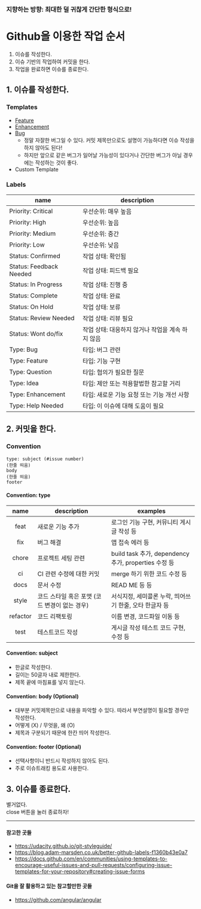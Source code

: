 ### 지향하는 방향: 최대한 덜 귀찮게 간단한 형식으로!

# Github을 이용한 작업 순서
1. 이슈를 작성한다.
2. 이슈 기반의 작업하여 커밋을 한다.
3. 작업을 완료하면 이슈를 종료한다.

## 1. 이슈를 작성한다.

### Templates
- [Feature](https://github.com/olivejua/git-commit-convention/issues/new?assignees=&labels=Type%3A+Feature&template=feature.yml)
- [Enhancement](https://github.com/olivejua/git-commit-convention/issues/new?assignees=&labels=Type%3A+Enhancement&template=enhancement.yml)
- [Bug](https://github.com/olivejua/git-commit-convention/issues/new?assignees=&labels=Type%3A+Bug&template=bug.yml)
   - 정말 자잘한 버그일 수 있다. 커밋 제목만으로도 설명이 가능하다면 이슈 작성을 하지 않아도 된다!
   - 하지만 앞으로 같은 버그가 일어날 가능성이 있다거나 간단한 버그가 아닐 경우에는 작성하는 것이 좋다.
- Custom Template
  
### Labels
|name|description|
|----|---------|
|Priority: Critical|우선순위: 매우 높음|
|Priority: High|우선순위: 높음|
|Priority: Medium|우선순위: 중간|
|Priority: Low|우선순위: 낮음|
|Status: Confirmed|작업 상태: 확인됨|
|Status: Feedback Needed|작업 상태: 피드백 필요|
|Status: In Progress|작업 상태: 진행 중|
|Status: Complete|작업 상태: 완료|
|Status: On Hold|작업 상태: 보류|
|Status: Review Needed|작업 상태: 리뷰 필요|
|Status: Wont do/fix|작업 상태: 대응하지 않거나 작업을 계속 하지 않음|
|Type: Bug|타입: 버그 관련|
|Type: Feature|타입: 기능 구현|
|Type: Question|타입: 협의가 필요한 질문|
|Type: Idea|타입: 제안 또는 적용할법한 참고할 거리|
|Type: Enhancement|타입: 새로운 기능 요청 또는 기능 개선 사항|
|Type: Help Needed|타입: 이 이슈에 대해 도움이 필요|



## 2. 커밋을 한다.
### Convention
```
type: subject (#issue number)
(한줄 띄움)
body
(한줄 띄움)
footer
```

#### Convention: type
|name|description|examples|
|:----:|-----------|-------------|
|feat|새로운 기능 추가|로그인 기능 구현, 커뮤니티 게시글 작성 등|
|fix|버그 해결|앱 접속 에러 등|
|chore|프로젝트 세팅 관련|build task 추가, dependency 추가, properties 수정 등|
|ci|CI 관련 수정에 대한 커밋|merge 하기 위한 코드 수정 등|
|docs|문서 수정|READ ME 등 등|
|style|코드 스타일 혹은 포맷 (코드 변경이 없는 경우)|서식지정, 세미콜론 누락, 띄어쓰기 한줄, 오타 한글자 등|
|refactor|코드 리팩토링|이름 변경, 코드파일 이동 등| 
|test|테스트코드 작성|게시글 작성 테스트 코드 구현, 수정 등|

#### Convention: subject
- 한글로 작성한다.
- 길이는 50글자 내로 제한한다.
- 제목 끝에 마침표를 넣지 않는다.

#### Convention: body (Optional)
- 대부분 커밋제목만으로 내용을 파악할 수 있다. 따라서 부연설명이 필요할 경우만 작성한다.
- 어떻게 (X) / 무엇을, 왜 (O)
- 제목과 구분되기 때문에 한칸 띄어 작성한다.

#### Convention: footer (Optional)
- 선택사항이니 반드시 작성하지 않아도 된다.
- 주로 이슈트래킹 용도로 사용한다.


## 3. 이슈를 종료한다.
별거없다.  
close 버튼을 눌러 종료하자! 


* * *
#### 참고한 곳들
- https://udacity.github.io/git-styleguide/
- https://blog.adam-marsden.co.uk/better-github-labels-f1360b43e0a7
- https://docs.github.com/en/communities/using-templates-to-encourage-useful-issues-and-pull-requests/configuring-issue-templates-for-your-repository#creating-issue-forms

#### Git을 잘 활용하고 있는 참고할만한 곳들
- https://github.com/angular/angular
